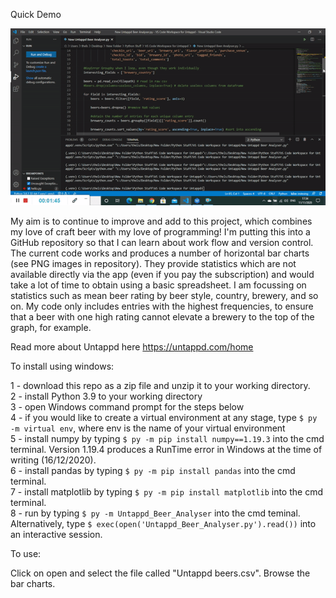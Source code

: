 Quick Demo

![](https://github.com/LucasSD/Untappd-Stats/blob/master/Beer%20Analyser%20Gif.gif)

My aim is to continue to improve and add to this project, which combines my love of craft beer with my love of programming! I'm putting this into a GitHub repository so that I can learn about work flow and version control. The current code works and produces a number of horizontal bar charts (see PNG images in repository). They provide statistics which are not available directly via the app (even if you pay the subscription) and would take a lot of time to obtain using a basic spreadsheet. I am focussing on statistics such as mean beer rating by beer style, country, brewery, and so on. My code only includes entries with the highest frequencies, to ensure that a beer with one high rating cannot elevate a brewery to the top of the graph, for example. 

Read more about Untappd here https://untappd.com/home

To install using windows:

1 - download this repo as a zip file and unzip it to your working directory.  
2 - install Python 3.9 to your working directory  
3 - open Windows command prompt for the steps below  
4 - if you would like to create a virtual environment at any stage, type ```$ py -m virtual env```, where env is the name of your virtual environment  
5 - install numpy by typing ```$ py -m pip install numpy==1.19.3``` into the cmd terminal. Version 1.19.4 produces a RunTime error in Windows at the time of writing (16/12/2020).  
6 - install pandas by typing ```$ py -m pip install pandas``` into the cmd terminal.  
7 - install matplotlib by typing ```$ py -m pip install matplotlib``` into the cmd terminal.  
8 - run by typing ```$ py -m Untappd_Beer_Analyser``` into the cmd teminal. Alternatively, type ```$ exec(open('Untappd_Beer_Analyser.py').read())``` into an interactive session.   

To use:   
  
Click on open and select the file called "Untappd beers.csv". Browse the bar charts. 


